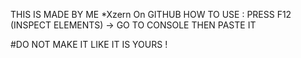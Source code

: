 THIS IS MADE BY ME *Xzern On GITHUB
HOW TO USE :
PRESS F12 (INSPECT ELEMENTS) -> GO TO CONSOLE THEN PASTE IT

#DO NOT MAKE IT LIKE IT IS YOURS !
